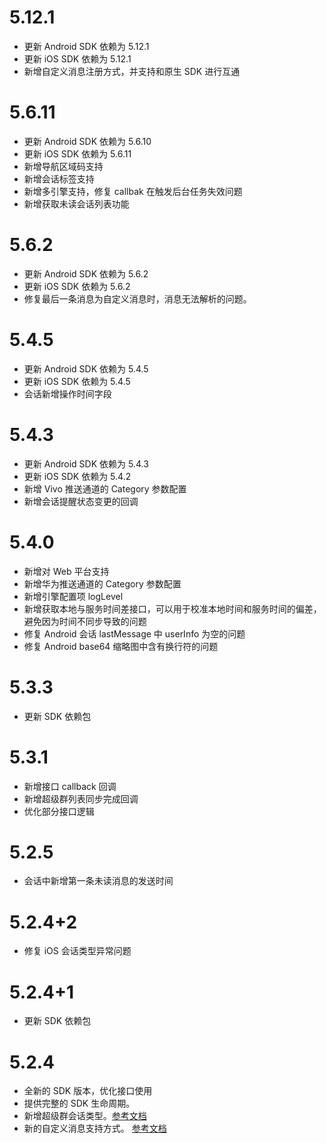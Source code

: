 # 5.12.1
* 更新 Android SDK 依赖为 5.12.1
* 更新 iOS SDK 依赖为 5.12.1
* 新增自定义消息注册方式，并支持和原生 SDK 进行互通


# 5.6.11
* 更新 Android SDK 依赖为 5.6.10
* 更新 iOS SDK 依赖为 5.6.11
* 新增导航区域码支持
* 新增会话标签支持
* 新增多引擎支持，修复 callbak 在触发后台任务失效问题
* 新增获取未读会话列表功能


# 5.6.2
* 更新 Android SDK 依赖为 5.6.2
* 更新 iOS SDK 依赖为 5.6.2
* 修复最后一条消息为自定义消息时，消息无法解析的问题。

# 5.4.5

* 更新 Android SDK 依赖为 5.4.5
* 更新 iOS SDK 依赖为 5.4.5
* 会话新增操作时间字段


# 5.4.3

* 更新 Android SDK 依赖为 5.4.3
* 更新 iOS SDK 依赖为 5.4.2
* 新增 Vivo 推送通道的 Category 参数配置
* 新增会话提醒状态变更的回调

# 5.4.0

* 新增对 Web 平台支持
* 新增华为推送通道的 Category 参数配置
* 新增引擎配置项 logLevel
* 新增获取本地与服务时间差接口，可以用于校准本地时间和服务时间的偏差，避免因为时间不同步导致的问题
* 修复 Android 会话 lastMessage 中 userInfo 为空的问题
* 修复 Android base64 缩略图中含有换行符的问题

# 5.3.3

* 更新 SDK 依赖包

# 5.3.1

* 新增接口 callback 回调
* 新增超级群列表同步完成回调
* 优化部分接口逻辑

# 5.2.5

* 会话中新增第一条未读消息的发送时间

# 5.2.4+2

* 修复 iOS 会话类型异常问题

# 5.2.4+1

* 更新 SDK 依赖包

# 5.2.4

* 全新的 SDK 版本，优化接口使用
* 提供完整的 SDK 生命周期。
* 新增超级群会话类型。[参考文档](https://doc.rongcloud.cn/im/Flutter/5.X/noui/ultragroup/intro)
* 新的自定义消息支持方式。 [参考文档](https://doc.rongcloud.cn/im/Flutter/5.X/noui/message/introduction#自定义消息)
